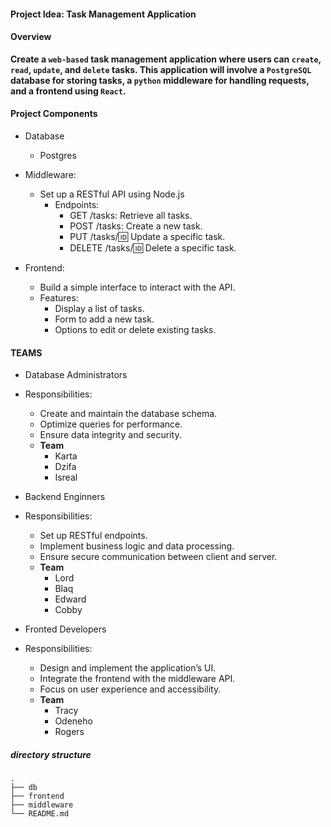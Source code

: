 #### Project Idea: Task Management Application

#### Overview
**Create a `web-based` task management application where users can `create`, `read`, `update`, and `delete` tasks. This application will involve a `PostgreSQL` database for storing tasks, a `python` middleware for handling requests, and a frontend using `React`.**

#### Project Components

- Database
    - Postgres

- Middleware:
    - Set up a RESTful API using Node.js
        - Endpoints:
            - GET /tasks: Retrieve all tasks.
            - POST /tasks: Create a new task.
            - PUT /tasks/:id: Update a specific task.
            - DELETE /tasks/:id: Delete a specific task.

- Frontend:
    - Build a simple interface to interact with the API.
    - Features:
        - Display a list of tasks.
        - Form to add a new task.
        - Options to edit or delete existing tasks.

#### TEAMS
- Database Administrators
- Responsibilities:
    - Create and maintain the database schema.
    - Optimize queries for performance.
    - Ensure data integrity and security.
    - **Team**
        - Karta
        - Dzifa
        - Isreal

- Backend Enginners
- Responsibilities:
    - Set up RESTful endpoints.
    - Implement business logic and data processing.
    - Ensure secure communication between client and server.
    - **Team**
        - Lord
        - Blaq
        - Edward
        - Cobby

- Fronted Developers
- Responsibilities:
    - Design and implement the application’s UI.
    - Integrate the frontend with the middleware API.
    - Focus on user experience and accessibility.
    - **Team**
        - Tracy
        - Odeneho
        - Rogers

##### directory structure
```plaintext
.
├── db
├── frontend
├── middleware
└── README.md
```
